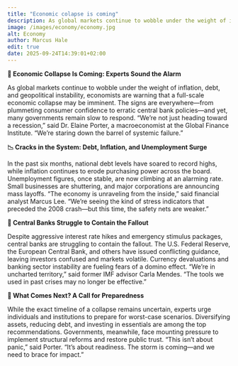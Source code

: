 ```yaml
---
title: "Economic colapse is coming"
description: As global markets continue to wobble under the weight of inflation, debt, and geopolitical instability, economists are warning that a full-scale economic collapse may be imminent.
image: /images/economy/economy.jpg
alt: Economy
author: Marcus Hale
edit: true
date: 2025-09-24T14:39:01+02:00
---
```



**📰 Economic Collapse Is Coming: Experts Sound the Alarm**

As global markets continue to wobble under the weight of inflation, debt, and geopolitical instability, economists are warning that a full-scale economic collapse may be imminent. The signs are everywhere—from plummeting consumer confidence to erratic central bank policies—and yet, many governments remain slow to respond. “We’re not just heading toward a recession,” said Dr. Elaine Porter, a macroeconomist at the Global Finance Institute. “We’re staring down the barrel of systemic failure.”

**📉 Cracks in the System: Debt, Inflation, and Unemployment Surge**

In the past six months, national debt levels have soared to record highs, while inflation continues to erode purchasing power across the board. Unemployment figures, once stable, are now climbing at an alarming rate. Small businesses are shuttering, and major corporations are announcing mass layoffs. “The economy is unraveling from the inside,” said financial analyst Marcus Lee. “We’re seeing the kind of stress indicators that preceded the 2008 crash—but this time, the safety nets are weaker.”

**🏦 Central Banks Struggle to Contain the Fallout**

Despite aggressive interest rate hikes and emergency stimulus packages, central banks are struggling to contain the fallout. The U.S. Federal Reserve, the European Central Bank, and others have issued conflicting guidance, leaving investors confused and markets volatile. Currency devaluations and banking sector instability are fueling fears of a domino effect. “We’re in uncharted territory,” said former IMF advisor Carla Mendes. “The tools we used in past crises may no longer be effective.”

**🔮 What Comes Next? A Call for Preparedness**

While the exact timeline of a collapse remains uncertain, experts urge individuals and institutions to prepare for worst-case scenarios. Diversifying assets, reducing debt, and investing in essentials are among the top recommendations. Governments, meanwhile, face mounting pressure to implement structural reforms and restore public trust. “This isn’t about panic,” said Porter. “It’s about readiness. The storm is coming—and we need to brace for impact.”
